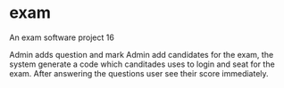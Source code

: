 # exam
An exam software project 16

  Admin adds question and mark
  Admin add candidates for the exam, the system generate a code which canditades uses to login and seat for the exam.
  After answering the questions user see their score immediately.
